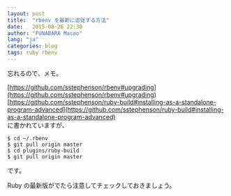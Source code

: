 ```yaml
---
layout: post
title:  "rbenv を最新に追従する方法"
date:   2015-08-26 22:30
author: "FUNABARA Masao"
lang: "ja"
categories: blog
tags: ruby rbenv
---
```


忘れるので、メモ。

[https://github.com/sstephenson/rbenv#upgrading](https://github.com/sstephenson/rbenv#upgrading)  
[https://github.com/sstephenson/ruby-build#installing-as-a-standalone-program-advanced](https://github.com/sstephenson/ruby-build#installing-as-a-standalone-program-advanced)  
に書かれていますが、


    $ cd ~/.rbenv
    $ git pull origin master
    $ cd plugins/ruby-build
    $ git pull origin master

です。

Ruby の最新版がでたら注意してチェックしておきましょう。

